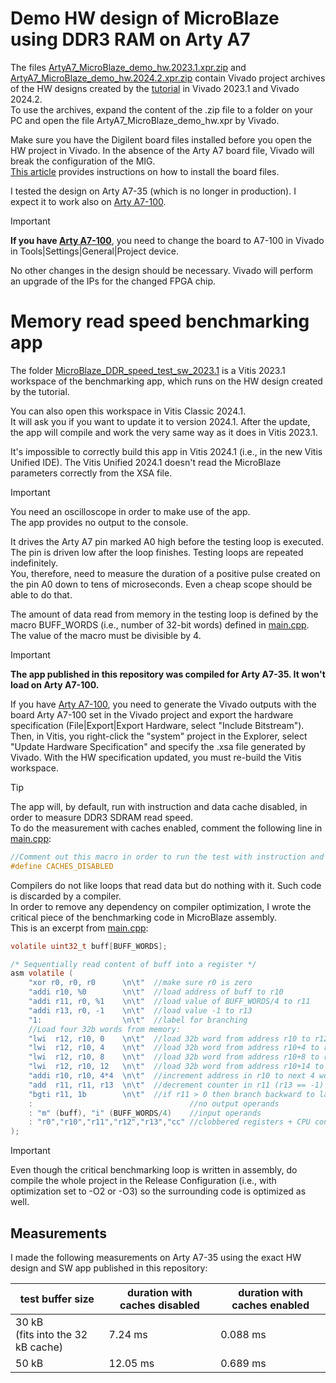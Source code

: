 # Demo HW design of MicroBlaze using DDR3 RAM on Arty A7

The files [ArtyA7_MicroBlaze_demo_hw.2023.1.xpr.zip](ArtyA7_MicroBlaze_demo_hw.2023.1.xpr.zip) and [ArtyA7_MicroBlaze_demo_hw.2024.2.xpr.zip](ArtyA7_MicroBlaze_demo_hw.2024.2.xpr.zip) contain Vivado project archives of the HW designs created by the [tutorial](../../README.md) in Vivado 2023.1 and Vivado 2024.2.  
To use the archives, expand the content of the .zip file to a folder on your PC and open the file ArtyA7_MicroBlaze_demo_hw.xpr by Vivado.

Make sure you have the Digilent board files installed before you open the HW project in Vivado. In the absence of the Arty A7 board file, Vivado will break the configuration of the MIG.  
[This article](https://digilent.com/reference/programmable-logic/guides/install-board-files) provides instructions on how to install the board files.

I tested the design on Arty A7-35 (which is no longer in production). I expect it to work also on [Arty A7-100](https://digilent.com/shop/arty-a7-100t-artix-7-fpga-development-board/).

> [!IMPORTANT]
> **If you have [Arty A7-100](https://digilent.com/shop/arty-a7-100t-artix-7-fpga-development-board/)**, you need to change the board to A7-100 in Vivado in Tools|Settings|General|Project device.
> 
> No other changes in the design should be necessary. Vivado will perform an upgrade of the IPs for the changed FPGA chip.

# Memory read speed benchmarking app

The folder [MicroBlaze_DDR_speed_test_sw_2023.1](MicroBlaze_DDR_speed_test_sw_2023.1) is a Vitis 2023.1 workspace of the benchmarking app, which runs on the HW design created by the tutorial.

You can also open this workspace in Vitis Classic 2024.1.  
It will ask you if you want to update it to version 2024.1. After the update, the app will compile and work the very same way as it does in Vitis 2023.1.

It's impossible to correctly build this app in Vitis 2024.1 (i.e., in the new Vitis Unified IDE). The Vitis Unified 2024.1 doesn't read the MicroBlaze parameters correctly from the XSA file.

> [!IMPORTANT]
> You need an oscilloscope in order to make use of the app.  
> The app provides no output to the console.
> 
> It drives the Arty A7 pin marked A0 high before the testing loop is executed. The pin is driven low after the loop finishes. Testing loops are repeated indefinitely.  
> You, therefore, need to measure the duration of a positive pulse created on the pin A0 down to tens of microseconds. Even a cheap scope should be able to do that.
> 
> The amount of data read from memory in the testing loop is defined by the macro BUFF_WORDS (i.e., number of 32-bit words) defined in [main.cpp](../main.cpp). The value of the macro must be divisible by 4.

> [!IMPORTANT]
> **The app published in this repository was compiled for Arty A7-35. It won't load on Arty A7-100.**  
> 
> If you have [Arty A7-100](https://digilent.com/shop/arty-a7-100t-artix-7-fpga-development-board/), you need to generate the Vivado outputs with the board Arty A7-100 set in the Vivado project and export the hardware specification (File|Export|Export Hardware, select "Include Bitstream").  
> Then, in Vitis, you right-click the "system" project in the Explorer, select "Update Hardware Specification" and specify the .xsa file generated by Vivado. With the HW specification updated, you must re-build the Vitis workspace.

> [!TIP]
> The app will, by default, run with instruction and data cache disabled, in order to measure DDR3 SDRAM read speed.  
> To do the measurement with caches enabled, comment the following line in [main.cpp](../main.cpp):

```c
//Comment out this macro in order to run the test with instruction and data cache enabled
#define CACHES_DISABLED
```

Compilers do not like loops that read data but do nothing with it. Such code is discarded by a compiler.  
In order to remove any dependency on compiler optimization, I wrote the critical piece of the benchmarking code in MicroBlaze assembly.  
This is an excerpt from [main.cpp](../main.cpp):

```c
volatile uint32_t buff[BUFF_WORDS];

/* Sequentially read content of buff into a register */
asm volatile (
    "xor r0, r0, r0      \n\t"  //make sure r0 is zero
    "addi r10, %0        \n\t"  //load address of buff to r10
    "addi r11, r0, %1    \n\t"  //load value of BUFF_WORDS/4 to r11
    "addi r13, r0, -1    \n\t"  //load value -1 to r13
    "1:                  \n\t"  //label for branching
    //Load four 32b words from memory:
    "lwi  r12, r10, 0    \n\t"  //load 32b word from address r10 to r12
    "lwi  r12, r10, 4    \n\t"  //load 32b word from address r10+4 to r12
    "lwi  r12, r10, 8    \n\t"  //load 32b word from address r10+8 to r12
    "lwi  r12, r10, 12   \n\t"  //load 32b word from address r10+14 to r12
    "addi r10, r10, 4*4  \n\t"  //increment address in r10 to next 4 words
    "add  r11, r11, r13  \n\t"  //decrement counter in r11 (r13 == -1)
    "bgti r11, 1b        \n\t"  //if r11 > 0 then branch backward to label 1
    :                                   //no output operands
    : "m" (buff), "i" (BUFF_WORDS/4)    //input operands
    : "r0","r10","r11","r12","r13","cc" //clobbered registers + CPU condition codes
);
```

> [!IMPORTANT]
> Even though the critical benchmarking loop is written in assembly, do compile the whole project in the Release Configuration (i.e., with optimization set to -O2 or -O3) so the surrounding code is optimized as well.

## Measurements

I made the following measurements on Arty A7-35 using the exact HW design and SW app published in this repository:

| test buffer size                      | duration with caches disabled | duration with caches enabled |
| ------------------------------------- | ----------------------------- | ---------------------------- |
| 30 kB<br/>(fits into the 32 kB cache) | 7.24 ms                       | 0.088 ms                     |
| 50 kB                                 | 12.05 ms                      | 0.689 ms                     |

